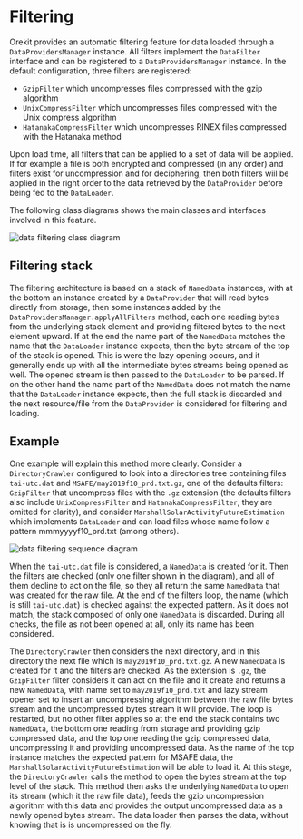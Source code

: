 <!--- Copyright 2002-2019 CS Systèmes d'Information
  Licensed under the Apache License, Version 2.0 (the "License");
  you may not use this file except in compliance with the License.
  You may obtain a copy of the License at

    http://www.apache.org/licenses/LICENSE-2.0

  Unless required by applicable law or agreed to in writing, software
  distributed under the License is distributed on an "AS IS" BASIS,
  WITHOUT WARRANTIES OR CONDITIONS OF ANY KIND, either express or implied.
  See the License for the specific language governing permissions and
  limitations under the License.
-->

# Filtering

Orekit provides an automatic filtering feature for data loaded through a
`DataProvidersManager` instance. All filters implement the `DataFilter`
interface and can be registered to a `DataProvidersManager`
instance. In the default configuration, three filters are registered:

  - `GzipFilter` which uncompresses files compressed with the gzip algorithm
  - `UnixCompressFilter` which uncompresses files compressed with the Unix compress algorithm
  - `HatanakaCompressFilter` which uncompresses RINEX files compressed with the Hatanaka method

Upon load time, all filters that can be applied to a set of data will
be applied. If for example a file is both encrypted and compressed
(in any order) and filters exist for uncompression and for deciphering,
then both filters wiil be applied in the right order to the data retrieved
by the `DataProvider` before being fed to the `DataLoader`.

The following class diagrams shows the main classes and interfaces involved
in this feature.

![data filtering class diagram](../images/design/data-filtering-class-diagram.png)

## Filtering stack

The filtering architecture is based on a stack of `NamedData` instances, with at the bottom
an instance created by a `DataProvider` that will read bytes directly from storage, then some
instances added  by the `DataProvidersManager.applyAllFilters` method, each one reading
bytes from the underlying stack element and providing filtered bytes to the next element
upward. If at the end the name part of the `NamedData` matches the name that the
`DataLoader` instance expects, then the byte stream of the top of the stack is opened. This is
were the lazy opening occurs, and it generally ends up with all the intermediate bytes streams
being opened as well. The opened stream is then passed to the `DataLoader` to be parsed. If
on the other hand the name part of the `NamedData` does not match the name that the
`DataLoader` instance expects, then the full stack is discarded and the next resource/file
from the `DataProvider` is considered for filtering and loading.

## Example

One example will explain this method more clearly. Consider a `DirectoryCrawler`
configured to look into a directories tree containing files `tai-utc.dat` and
`MSAFE/may2019f10_prd.txt.gz`, one of the defaults filters: `GzipFilter` that uncompress files
with the `.gz` extension (the defaults filters also include `UnixCompressFilter` and
`HatanakaCompressFilter`, they are omitted for clarity), and consider
`MarshallSolarActivityFutureEstimation` which implements `DataLoader` and can
load files whose name follow a pattern mmmyyyyf10_prd.txt (among others).

![data filtering sequence diagram](../images/design/data-filtering-sequence-diagram.png)

When the `tai-utc.dat` file is considered, a `NamedData` is created for it. Then the
filters are checked (only one filter shown in the diagram), and all of them decline to act
on the file, so they all return the same `NamedData` that was created for the raw file.
At the end of the filters loop, the name (which is still `tai-utc.dat`) is checked against the
expected pattern. As it does not match, the stack composed of only one `NamedData` is discarded.
During all checks, the file as not been opened at all, only its name has been considered.

The `DirectoryCrawler` then considers the next directory, and in this directory the next
file which is `may2019f10_prd.txt.gz`. A new `NamedData` is created for it and the filters are
checked. As the extension is `.gz`, the `GzipFilter` filter considers it can act on the file
and it create and returns a new `NamedData`, with name set to `may2019f10_prd.txt` and lazy
stream opener set to insert an uncompressing algorithm between the raw file bytes
stream and the uncompressed bytes stream it will provide. The loop is restarted, but no other
filter applies so at the end the stack contains two `NamedData`, the bottom one reading from
storage and providing gzip compressed data, and the top one reading the gzip compressed data,
uncompressing it and providing uncompressed data. As the name of the top instance matches the
expected pattern for MSAFE data, the `MarshallSolarActivityFutureEstimation` will be able to
load it. At this stage, the `DirectoryCrawler` calls the method to open the bytes stream at the
top level of the stack. This method then asks the underlying `NamedData` to open its stream
(which it the raw file data), feeds the gzip uncompression algorithm with this data and provides
the output uncompressed data as a newly opened bytes stream. The data loader then parses the data,
without knowing that is is uncompressed on the fly.
